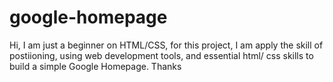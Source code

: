 # google-homepage
Hi, I am just a beginner on HTML/CSS, for this project, I am apply the skill of postiioning, using web development tools, and essential html/
css skills to build a simple Google Homepage. 
Thanks 
